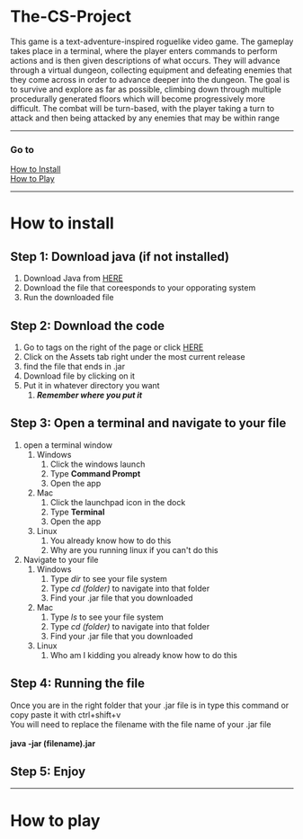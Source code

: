 # The-CS-Project
This game is a text-adventure-inspired roguelike video game. The gameplay takes place in a terminal, where the player enters commands to perform actions and is then given descriptions of what occurs. They will advance through a virtual dungeon, collecting equipment and defeating enemies that they come across in order to advance deeper into the dungeon. The goal is to survive and explore as far as possible, climbing down through multiple procedurally generated floors which will become progressively more difficult. The combat will be turn-based, with the player taking a turn to attack and then being attacked by any enemies that may be within range

- - - -

### Go to
[How to Install](#install)<br />
[How to Play](#play)

- - - -

# How to install<a name="install"></a>

## Step 1: Download java (if not installed)
1. Download Java from [HERE](https://www.oracle.com/java/technologies/downloads/ "Here")
2. Download the file that coreesponds to your opporating system
3. Run the downloaded file


## Step 2: Download the code
1. Go to tags on the right of the page or click [HERE](https://github.com/The-Watcher-213/TheCSProject/releases)
2. Click on the Assets tab right under the most current release
3. find the file that ends in .jar
4. Download file by clicking on it
5. Put it in whatever directory you want
    1. ***Remember where you put it***


## Step 3: Open a terminal and navigate to your file
1. open a terminal window
    1. Windows
        1. Click the windows launch
        2. Type **Command Prompt**
        3. Open the app
    2. Mac
        1. Click the launchpad icon in the dock
        2. Type **Terminal**
        3. Open the app
    4. Linux
        1. You already know how to do this
        2. Why are you running linux if you can't do this
2. Navigate to your file
    1. Windows
        1. Type *dir* to see your file system
        2. Type *cd (folder)* to navigate into that folder
        3. Find your .jar file that you downloaded
    2. Mac
        1. Type *ls* to see your file system
        2. Type *cd (folder)* to navigate into that folder
        3. Find your .jar file that you downloaded
    3. Linux
        1. Who am I kidding you already know how to do this

## Step 4: Running the file
Once you are in the right folder that your .jar file is in type this command or copy paste it with ctrl+shift+v<br />
You will need to replace the filename with the file name of your .jar file<br /><br />
**java -jar (filename).jar**


## Step 5: Enjoy

- - - -

# How to play<a name="play"></a>
